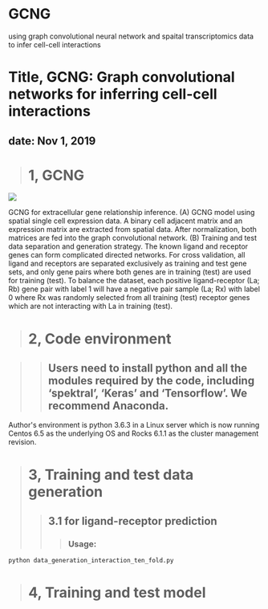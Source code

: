# GCNG
using graph convolutional neural network and spaital transcriptomics data to infer cell-cell interactions
# Title, GCNG: Graph convolutional networks for inferring cell-cell interactions
## date: Nov 1, 2019

># 1, GCNG
![](https://github.com/xiaoyeye/GCNG/blob/master/GCNG.bmp)

GCNG for extracellular gene relationship inference. (A) GCNG model using spatial single cell expression data. A binary cell adjacent matrix and an expression matrix are extracted from spatial data. After normalization, both matrices are fed into the graph convolutional network. (B) Training and test data separation and generation strategy. The known ligand and receptor genes can form complicated directed networks. For cross validation, all ligand and receptors are separated exclusively as training and test gene sets, and only gene pairs where both genes are in training (test) are used for training (test). To balance the dataset, each positive ligand-receptor (La; Rb) gene pair with label 1 will have a negative pair sample (La; Rx) with label 0 where Rx was randomly selected from all training (test) receptor genes which are not interacting with La in training (test).

># 2, Code environment

>>## Users need to install python and all the modules required by the code, including ‘spektral’, ‘Keras’ and ‘Tensorflow’. We  recommend Anaconda.
Author's environment is python 3.6.3 in a Linux server which is now running Centos 6.5 as the underlying OS and Rocks 6.1.1 as the cluster management revision. 

># 3, Training and test data generation 
>>## 3.1 for ligand-receptor prediction
>>>### Usage: 

    python data_generation_interaction_ten_fold.py

># 4, Training and test model
